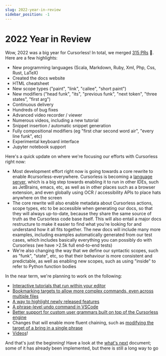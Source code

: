 ```yaml
---
slug: 2022-year-in-review
sidebar_position: -1
---
```


# 2022 Year in Review

Wow, 2022 was a big year for Cursorless! In total, we merged [315 PRs](https://github.com/cursorless-dev/cursorless/pulls?q=merged%3A2022-01-01..2022-12-31+sort%3Aupdated-asc) 🙌. Here are a few highlights:

- New programming languages (Scala, Markdown, Ruby, Xml, Php, Css, Rust, LaTeX)
- Created the docs website
- HTML cheatsheet
- New scope types ("paint", "link", "callee", "short paint")
- New modifiers ("head funk", "its", "previous funk", "next token", "three states", "first arg")
- Continuous delivery
- Hundreds of bug fixes
- Advanced video recorder / viewer
- Numerous videos, including a new tutorial
- Snippet insertion / automatic snippet generation
- Fully compositional modifiers (eg "first char second word air", "every line funk", etc)
- Experimental keyboard interface
- Jupyter notebook support

Here's a quick update on where we're focusing our efforts with Cursorless right now:

- Most development effort right now is going towards a core rewrite to enable #cursorless-everywhere. Cursorless is becoming a [language server](https://microsoft.github.io/language-server-protocol/), which is a big step towards enabling it to run in other IDEs, such as JetBrains, emacs, etc, as well as in other places such as a browser extension, and even globally using OCR / accessibility APIs to place hats anywhere on the screen
- The core rewrite will also enable metadata about Cursorless actions, scope types, etc to be accessible when generating our docs, so that they will always up-to-date, because they share the same source of truth as the Cursorless code base itself. This will also entail a major docs restructure to make it easier to find what you're looking for and understand how it all fits together. The new docs will include many more examples, including examples automatically generated from our test cases, which includes basically everything you can possibly do with Cursorless (we have >2.5k full end-to-end tests)
- We're also changing the way that we define our syntactic scopes, such as "funk", "state", etc, so that their behaviour is more consistent and predictable, as well as enabling new scopes, such as using "inside" to refer to Python function bodies

In the near term, we're planning to work on the following:

- [Interactive tutorials that run within your editor](https://github.com/cursorless-dev/cursorless/issues/934)
- [Bookmarking targets to allow more complex commands, even across multiple files](https://github.com/cursorless-dev/cursorless/issues/46)
- [A way to highlight newly released features](https://github.com/cursorless-dev/cursorless/issues/491)
- [A phrase-level undo command in VSCode](https://github.com/cursorless-dev/cursorless/issues/317)
- [Better support for custom user grammars built on top of the Cursorless engine](https://github.com/cursorless-dev/cursorless/issues/494)
- Changes that will enable more fluent chaining, such as [modifying the target of a bring in a single phrase](https://github.com/cursorless-dev/cursorless/issues/414)
- [Videos](https://github.com/cursorless-dev/cursorless/discussions/506)!

And that's just the beginning! Have a look at the [what's next](https://github.com/cursorless-dev/cursorless/wiki/What's-next) document; some of it has already been implemented, but there is still a long way to go
